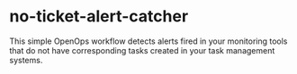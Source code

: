 # no-ticket-alert-catcher
This simple OpenOps workflow detects alerts fired in your monitoring tools that do not have corresponding tasks created in your task management systems.
